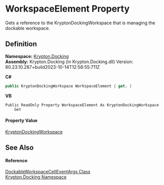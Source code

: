 # WorkspaceElement Property


Gets a reference to the KryptonDockingWorkspace that is managing the dockable workspace.



## Definition
**Namespace:** <a href="98399376-cf41-9454-4b4d-4fab2ca20bc7.md">Krypton.Docking</a>  
**Assembly:** Krypton.Docking (in Krypton.Docking.dll) Version: 80.23.10.287+build2023-10-14T12:58:55:711Z

**C#**
``` C#
public KryptonDockingWorkspace WorkspaceElement { get; }
```
**VB**
``` VB
Public ReadOnly Property WorkspaceElement As KryptonDockingWorkspace
	Get
```



#### Property Value
<a href="e814f693-ffbf-63be-9a64-6d22d79d6ffd.md">KryptonDockingWorkspace</a>

## See Also


#### Reference
<a href="8f57bf18-ca7f-6080-e21b-677e5e50cd5c.md">DockableWorkspaceCellEventArgs Class</a>  
<a href="98399376-cf41-9454-4b4d-4fab2ca20bc7.md">Krypton.Docking Namespace</a>  
